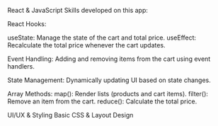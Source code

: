 React & JavaScript Skills developed on this app:

React Hooks:

useState: Manage the state of the cart and total price.
useEffect: Recalculate the total price whenever the cart updates.

Event Handling:
Adding and removing items from the cart using event handlers.

State Management:
Dynamically updating UI based on state changes.

Array Methods:
map(): Render lists (products and cart items).
filter(): Remove an item from the cart.
reduce(): Calculate the total price.

UI/UX & Styling
Basic CSS & Layout Design



